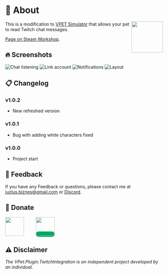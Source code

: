 # 🤔 About
<img src="https://steamuserimages-a.akamaihd.net/ugc/2079031399340727676/5CF9058CA47DD8CE5AD730F64C975E0F302C7F17/?imw=5000&imh=5000&ima=fit&impolicy=Letterbox&imcolor=%23000000&letterbox=false" align="right" width="100px"/>

This is a modification to [VPET Simulator](https://store.steampowered.com/app/1920960/VPet/) that allows your pet to read Twitch chat messages.

 [Page on Steam Workshop](https://steamcommunity.com/sharedfiles/filedetails/?id=3043847008).

## 🔥 Screenshots

![Chat listening](https://steamuserimages-a.akamaihd.net/ugc/2494500898682672933/8E44B4046ED83280171ADCAA61A669004DF9D58D/?imw=5000&imh=5000&ima=fit&impolicy=Letterbox&imcolor=%23000000&letterbox=false)
![Link account](https://steamuserimages-a.akamaihd.net/ugc/2494500898682673337/163C8B837D3AE4F9800C421AF283BF519700C09C/?imw=5000&imh=5000&ima=fit&impolicy=Letterbox&imcolor=%23000000&letterbox=false)
![Notifications](https://steamuserimages-a.akamaihd.net/ugc/2494500898682673930/F323E34B3E93E7E7F22F736AC07BAD4A355A3461/?imw=5000&imh=5000&ima=fit&impolicy=Letterbox&imcolor=%23000000&letterbox=false)
![Layout](https://steamuserimages-a.akamaihd.net/ugc/2494500898682675133/33C7187C1AF6F373067230471BD5889E1174BF07/?imw=5000&imh=5000&ima=fit&impolicy=Letterbox&imcolor=%23000000&letterbox=false)

## 📋 Changelog
   
### v1.0.2
- New refreshed version
### v1.0.1
- Bug with adding white characters fixed
### v1.0.0
- Project start

## 📝 Feedback

If you have any Feedback or questions, please contact me at juzlus.biznes@gmail.com or [Discord](https://discordapp.com/users/284780352042434570).


## 💝 Donate
<span>
  <a href="https://www.buymeacoffee.com/juzlus" target="_blank" alt="buymeacoffee" style="width: 40%; text-decoration: none; margin-right: 20px;">
    <img src="https://www.codehim.com/wp-content/uploads/2022/09/bmc-button-640x180.png" style="height: 60px;">
  </a>
  <a>⠀</a>
  <a href="https://buycoffee.to/juzlus" target="_blank" alt="buycoffee" style="text-decoration: none; width: 40%; background-color: rgb(0, 169, 98);border-radius: 10px;">
    <img src="https://buycoffee.to/btn/buycoffeeto-btn-primary.svg" style="height: 60px">
  </a>
</span>


## ⚠️ Disclaimer

_The VPet.Plugin.TwitchIntegration is an independent project developed by an individual._
